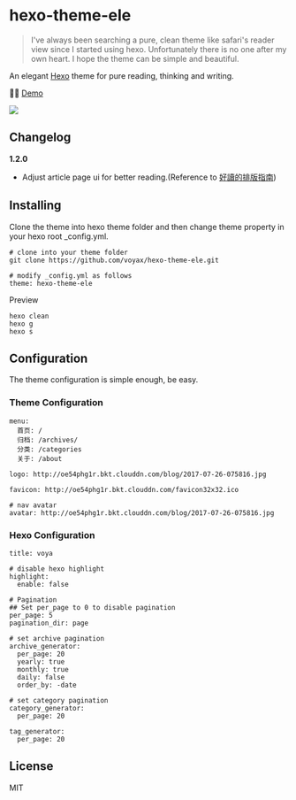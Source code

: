 # hexo-theme-ele

> I've always been searching a pure, clean theme like safari's reader view since I started using hexo. Unfortunately there is no one after my own heart. I hope the theme can be simple and beautiful.

An elegant [Hexo](http://hexo.io) theme for pure reading, thinking and writing.

➡ [Demo](https://voyax.me/)

![](https://s2.ax1x.com/2019/09/23/uiZX9S.png)

## Changelog

**1.2.0**

* Adjust article page ui for better reading.(Reference to [好讀的排版指南](https://medium.com/deerlight/%E5%A5%BD%E8%AE%80%E7%9A%84%E6%8E%92%E7%89%88%E6%8C%87%E5%8D%97-34b9d2a0ca23))


## Installing

Clone the theme into  hexo theme folder and then change theme property in your hexo root _config.yml.

```
# clone into your theme folder
git clone https://github.com/voyax/hexo-theme-ele.git

# modify _config.yml as follows
theme: hexo-theme-ele
```

Preview
```
hexo clean
hexo g
hexo s
```

## Configuration

The theme configuration is simple enough, be easy.

### Theme Configuration

```
menu:
  首页: /
  归档: /archives/
  分类: /categories
  关于: /about

logo: http://oe54phg1r.bkt.clouddn.com/blog/2017-07-26-075816.jpg

favicon: http://oe54phg1r.bkt.clouddn.com/favicon32x32.ico

# nav avatar
avatar: http://oe54phg1r.bkt.clouddn.com/blog/2017-07-26-075816.jpg
```

### Hexo Configuration

```
title: voya

# disable hexo highlight
highlight:
  enable: false

# Pagination
## Set per_page to 0 to disable pagination
per_page: 5
pagination_dir: page

# set archive pagination
archive_generator:
  per_page: 20
  yearly: true
  monthly: true
  daily: false
  order_by: -date

# set category pagination
category_generator:
  per_page: 20

tag_generator:
  per_page: 20
```

## License
MIT